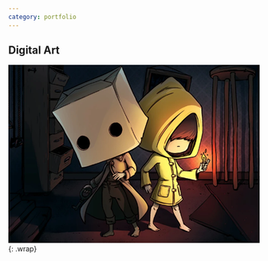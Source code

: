 ```yaml
---
category: portfolio
---
```


## Digital Art

![Little Nightmares](images/little-nightmares.webp)
{: .wrap}
